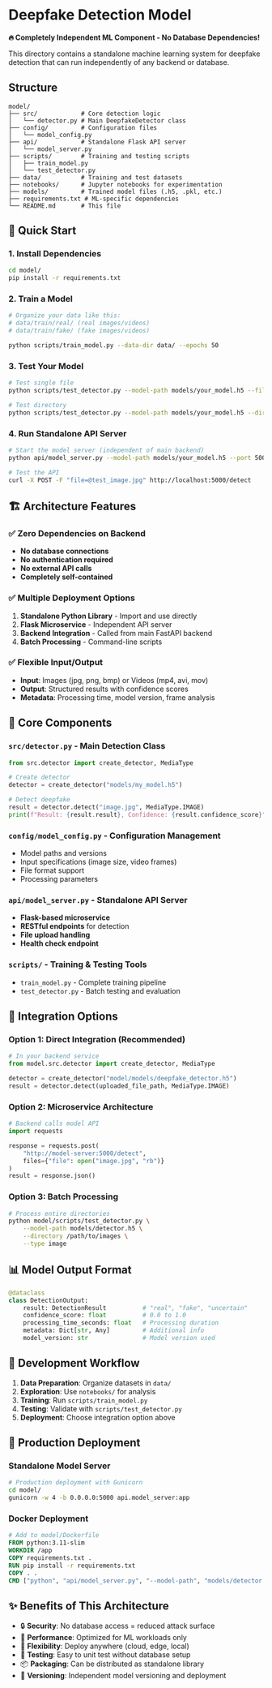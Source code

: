 # Deepfake Detection Model

**🔥 Completely Independent ML Component - No Database Dependencies!**

This directory contains a standalone machine learning system for deepfake detection that can run independently of any backend or database.

## Structure

```
model/
├── src/            # Core detection logic
│   └── detector.py # Main DeepfakeDetector class
├── config/         # Configuration files
│   └── model_config.py
├── api/            # Standalone Flask API server
│   └── model_server.py
├── scripts/        # Training and testing scripts
│   ├── train_model.py
│   └── test_detector.py
├── data/           # Training and test datasets
├── notebooks/      # Jupyter notebooks for experimentation  
├── models/         # Trained model files (.h5, .pkl, etc.)
├── requirements.txt # ML-specific dependencies
└── README.md       # This file
```

## 🚀 Quick Start

### 1. Install Dependencies
```bash
cd model/
pip install -r requirements.txt
```

### 2. Train a Model
```bash
# Organize your data like this:
# data/train/real/ (real images/videos)
# data/train/fake/ (fake images/videos)

python scripts/train_model.py --data-dir data/ --epochs 50
```

### 3. Test Your Model
```bash
# Test single file
python scripts/test_detector.py --model-path models/your_model.h5 --file test_image.jpg --type image

# Test directory
python scripts/test_detector.py --model-path models/your_model.h5 --directory test_images/ --type image
```

### 4. Run Standalone API Server
```bash
# Start the model server (independent of main backend)
python api/model_server.py --model-path models/your_model.h5 --port 5000

# Test the API
curl -X POST -F "file=@test_image.jpg" http://localhost:5000/detect
```

## 🏗️ Architecture Features

### ✅ Zero Dependencies on Backend
- **No database connections**
- **No authentication required**  
- **No external API calls**
- **Completely self-contained**

### ✅ Multiple Deployment Options
1. **Standalone Python Library** - Import and use directly
2. **Flask Microservice** - Independent API server
3. **Backend Integration** - Called from main FastAPI backend
4. **Batch Processing** - Command-line scripts

### ✅ Flexible Input/Output
- **Input**: Images (jpg, png, bmp) or Videos (mp4, avi, mov)
- **Output**: Structured results with confidence scores
- **Metadata**: Processing time, model version, frame analysis

## 📁 Core Components

### `src/detector.py` - Main Detection Class
```python
from src.detector import create_detector, MediaType

# Create detector
detector = create_detector("models/my_model.h5")

# Detect deepfake
result = detector.detect("image.jpg", MediaType.IMAGE)
print(f"Result: {result.result}, Confidence: {result.confidence_score}")
```

### `config/model_config.py` - Configuration Management
- Model paths and versions
- Input specifications (image size, video frames)
- File format support
- Processing parameters

### `api/model_server.py` - Standalone API Server
- **Flask-based microservice**
- **RESTful endpoints** for detection
- **File upload handling**
- **Health check endpoint**

### `scripts/` - Training & Testing Tools
- `train_model.py` - Complete training pipeline
- `test_detector.py` - Batch testing and evaluation

## 🔌 Integration Options

### Option 1: Direct Integration (Recommended)
```python
# In your backend service
from model.src.detector import create_detector, MediaType

detector = create_detector("model/models/deepfake_detector.h5")
result = detector.detect(uploaded_file_path, MediaType.IMAGE)
```

### Option 2: Microservice Architecture
```python
# Backend calls model API
import requests

response = requests.post(
    "http://model-server:5000/detect",
    files={"file": open("image.jpg", "rb")}
)
result = response.json()
```

### Option 3: Batch Processing
```bash
# Process entire directories
python model/scripts/test_detector.py \
    --model-path models/detector.h5 \
    --directory /path/to/images \
    --type image
```

## 📊 Model Output Format

```python
@dataclass
class DetectionOutput:
    result: DetectionResult          # "real", "fake", "uncertain"
    confidence_score: float          # 0.0 to 1.0
    processing_time_seconds: float   # Processing duration
    metadata: Dict[str, Any]         # Additional info
    model_version: str               # Model version used
```

## 🧪 Development Workflow

1. **Data Preparation**: Organize datasets in `data/`
2. **Exploration**: Use `notebooks/` for analysis
3. **Training**: Run `scripts/train_model.py`
4. **Testing**: Validate with `scripts/test_detector.py`
5. **Deployment**: Choose integration option above

## 🚀 Production Deployment

### Standalone Model Server
```bash
# Production deployment with Gunicorn
cd model/
gunicorn -w 4 -b 0.0.0.0:5000 api.model_server:app
```

### Docker Deployment
```dockerfile
# Add to model/Dockerfile
FROM python:3.11-slim
WORKDIR /app
COPY requirements.txt .
RUN pip install -r requirements.txt
COPY . .
CMD ["python", "api/model_server.py", "--model-path", "models/detector.h5"]
```

## ✨ Benefits of This Architecture

- 🔒 **Security**: No database access = reduced attack surface
- 🚀 **Performance**: Optimized for ML workloads only
- 🔧 **Flexibility**: Deploy anywhere (cloud, edge, local)
- 🧪 **Testing**: Easy to unit test without database setup
- 📦 **Packaging**: Can be distributed as standalone library
- 🔄 **Versioning**: Independent model versioning and deployment
